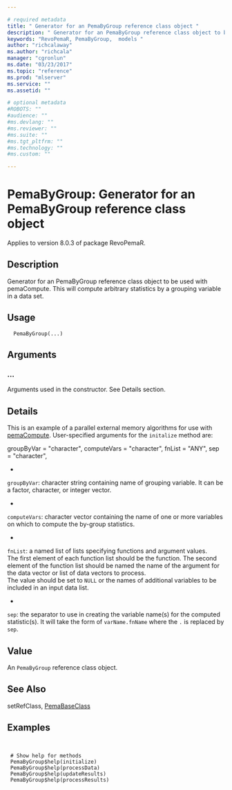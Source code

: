 ```yaml
--- 

# required metadata 
title: " Generator for an PemaByGroup reference class object " 
description: " Generator for an PemaByGroup reference class object to be used with pemaCompute. This will compute arbitrary statistics by a grouping variable in a data set. " 
keywords: "RevoPemaR, PemaByGroup,  models " 
author: "richcalaway"
ms.author: "richcala" 
manager: "cgronlun" 
ms.date: "03/23/2017" 
ms.topic: "reference" 
ms.prod: "mlserver" 
ms.service: "" 
ms.assetid: "" 

# optional metadata 
#ROBOTS: "" 
#audience: "" 
#ms.devlang: "" 
#ms.reviewer: "" 
#ms.suite: "" 
#ms.tgt_pltfrm: "" 
#ms.technology: "" 
#ms.custom: "" 

--- 
```



 # PemaByGroup:  Generator for an PemaByGroup reference class object 

 Applies to version 8.0.3 of package RevoPemaR.

 ## Description

Generator for an PemaByGroup reference class object to be used with pemaCompute. This
will compute arbitrary statistics by a grouping variable in a data set.


 ## Usage

```   
  PemaByGroup(...)

```


 ## Arguments



 ###  ...
  Arguments used in the constructor. See Details section. 



 ## Details

This is an example of a parallel external memory algorithms for use with
[pemaCompute](pemacompute.md). 
 User-specified arguments for the `initalize` method are:

groupByVar = "character", 
computeVars = "character",
fnList = "ANY",
sep = "character",  

* 
 `groupByVar`: character string containing name of grouping variable.  It can be a factor, character,
or integer vector.

* 
 `computeVars`: character vector containing the name of one or more variables on which to compute
the by-group statistics.

* 
 `fnList`: a named list of lists specifying functions and argument values.  
The first element of each function list should be the function. The second element of the function list should be named
 the name of the argument for the data vector or list of data vectors to process.  
 The value should be set to `NULL` or the names of additional variables to be included in an input data list.

* 
 `sep`: the separator to use in creating the variable name(s) for the computed statistic(s).  It will
 take the form of `varName.fnName` where the `.` is replaced by `sep`.




 ## Value

An `PemaByGroup` reference class object.








 ## See Also

setRefClass,
[PemaBaseClass](pemabaseclass.md)

 ## Examples

 ```


  # Show help for methods
  PemaByGroup$help(initialize)
  PemaByGroup$help(processData)
  PemaByGroup$help(updateResults)
  PemaByGroup$help(processResults)
```





